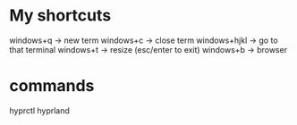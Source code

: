 # My shortcuts

windows+q -> new term
windows+c -> close term
windows+hjkl -> go to that terminal
windows+t -> resize (esc/enter to exit)
windows+b -> browser


# commands
hyprctl
hyprland

